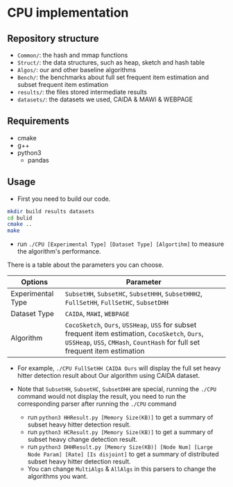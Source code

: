 # CPU implementation
## Repository structure

- `Common/`: the hash and mmap functions
- `Struct/`: the data structures, such as heap, sketch and hash table
- `Algos/`: our and other baseline algorithms
- `Bench/`: the benchmarks about full set frequent item estimation and subset frequent item estimation
- `results/`: the files stored intermediate results
- `datasets/`: the datasets we used, CAIDA & MAWI & WEBPAGE

## Requirements

- cmake
- g++
- python3
    - pandas

## Usage

* First you need to build our code.

```sh
mkdir build results datasets
cd bulid
cmake ..
make
```
* run `./CPU [Experimental Type] [Dataset Type] [Algortihm]` to measure the algorithm's performance.

There is a table about the parameters you can choose.

| Options | Parameter |
| ---    | --- |
| Experimental Type | `SubsetHH`, `SubsetHC`, `SubsetHHH`, `SubsetHHH2`, `FullSetHH`, `FullSetHC`, `SubsetDHH`
| Dataset Type | `CAIDA`, `MAWI`, `WEBPAGE`
| Algorithm | `CocoSketch`, `Ours`, `USSHeap`, `USS` for subset frequent item estimation, `CocoSketch`, `Ours`, `USSHeap`, `USS`, `CMHash`, `CountHash` for full set frequent item estimation

* For example, `./CPU FullSetHH CAIDA Ours` will display the full set heavy hitter detection result about Our algorithm using CAIDA dataset.

* Note that `SubsetHH`, `SubsetHC`, `SubsetDHH` are special, running the `./CPU` command would not display the result, you need to run the corresponding parser after running the `./CPU` command

    * run `python3 HHResult.py [Memory Size(KB)]` to get a summary of subset heavy hitter detection result.
    * run `python3 HCResult.py [Memory Size(KB)]` to get a summary of subset heavy change detection result.
    * run `python3 DHHResult.py [Memory Size(KB)] [Node Num] [Large Node Param] [Rate] [Is disjoint]` to get a summary of distributed subset heavy hitter detection result.
    * You can change `MultiAlgs` & `AllAlgs` in this parsers to change the algorithms you want. 

